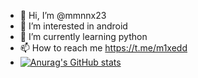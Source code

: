 - 👋 Hi, I’m @mmnnx23
- 👀 I’m interested in android
- 🌱 I’m currently learning python
- 📫 How to reach me https://t.me/m1xedd
- [![Anurag's GitHub stats](https://github-readme-stats.vercel.app/api?username=mmnnx23)](https://github.com/anuraghazra/github-readme-stats)

<!---
mmnnx23/mmnnx23 is a ✨ special ✨ repository because its `README.md` (this file) appears on your GitHub profile.
You can click the Preview link to take a look at your changes.
--->
